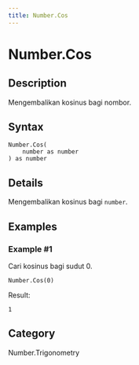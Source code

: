 ```yaml
---
title: Number.Cos
---
```


# Number.Cos


## Description

Mengembalikan kosinus bagi nombor.


## Syntax

```powerquery
Number.Cos(
    number as number
) as number
```


## Details

Mengembalikan kosinus bagi <code>number</code>.


## Examples

### Example #1 
Cari kosinus bagi sudut 0.
```powerquery
Number.Cos(0)
```

Result: 
```powerquery
1
```




## Category
Number.Trigonometry
